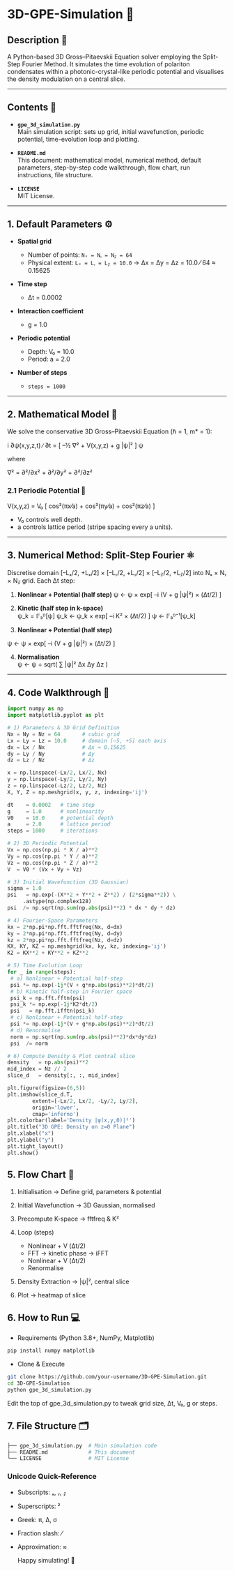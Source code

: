 # 3D-GPE-Simulation 🚀

## Description 🌟

A Python-based 3D Gross–Pitaevskii Equation solver employing the Split-Step Fourier Method. It simulates the time evolution of polariton condensates within a photonic-crystal-like periodic potential and visualises the density modulation on a central slice.

---

## Contents 📂

- **`gpe_3d_simulation.py`**  
  Main simulation script: sets up grid, initial wavefunction, periodic potential, time-evolution loop and plotting.

- **`README.md`**  
  This document: mathematical model, numerical method, default parameters, step-by-step code walkthrough, flow chart, run instructions, file structure.

- **`LICENSE`**  
  MIT License.

---

## 1. Default Parameters ⚙️

- **Spatial grid**  
  - Number of points: `Nₓ = Nᵧ = N𝓏 = 64`  
  - Physical extent: `Lₓ = Lᵧ = L𝓏 = 10.0` → Δx = Δy = Δz = 10.0 ⁄ 64 ≈ 0.15625  

- **Time step**  
  - Δt = 0.0002  

- **Interaction coefficient**  
  - g = 1.0  

- **Periodic potential**  
  - Depth: V₀ = 10.0  
  - Period: a = 2.0  

- **Number of steps**  
  - `steps = 1000`

---

## 2. Mathematical Model 📐

We solve the conservative 3D Gross–Pitaevskii Equation (ℏ = 1, m* = 1):

i ∂ψ(x,y,z,t) ∕ ∂t = [ –½ ∇² + V(x,y,z) + g |ψ|² ] ψ

where

∇² = ∂²/∂x² + ∂²/∂y² + ∂²/∂z²

### 2.1 Periodic Potential 📏

V(x,y,z) = V₀ [ cos²(πx⁄a) + cos²(πy⁄a) + cos²(πz⁄a) ]


- V₀ controls well depth.  
- a controls lattice period (stripe spacing every a units).

---

## 3. Numerical Method: Split-Step Fourier ⚛️

Discretise domain [–Lₓ/2, +Lₓ/2] × [–Lᵧ/2, +Lᵧ/2] × [–L𝓏/2, +L𝓏/2] into Nₓ × Nᵧ × N𝓏 grid. Each Δt step:

1. **Nonlinear + Potential (half step)**
ψ ← ψ × exp[ –i (V + g |ψ|²) × (Δt/2) ]


2. **Kinetic (half step in k-space)**  
ψ_k = 𝔽₃ᴰ[ψ]
ψ_k ← ψ_k × exp[ –i K² × (Δt/2) ]
ψ ← 𝔽₃ᴰ⁻¹[ψ_k]

3. **Nonlinear + Potential (half step)**  

ψ ← ψ × exp[ –i (V + g |ψ|²) × (Δt/2) ]

4. **Normalisation**  
ψ ← ψ ÷ sqrt( ∑ |ψ|² Δx Δy Δz )


---

## 4. Code Walkthrough 📝

```python
import numpy as np
import matplotlib.pyplot as plt

# 1) Parameters & 3D Grid Definition
Nx = Ny = Nz = 64       # cubic grid
Lx = Ly = Lz = 10.0     # domain [–5, +5] each axis
dx = Lx / Nx            # Δx ≈ 0.15625
dy = Ly / Ny            # Δy
dz = Lz / Nz            # Δz

x = np.linspace(-Lx/2, Lx/2, Nx)
y = np.linspace(-Ly/2, Ly/2, Ny)
z = np.linspace(-Lz/2, Lz/2, Nz)
X, Y, Z = np.meshgrid(x, y, z, indexing='ij')

dt    = 0.0002   # time step
g     = 1.0      # nonlinearity
V0    = 10.0     # potential depth
a     = 2.0      # lattice period
steps = 1000     # iterations

# 2) 3D Periodic Potential
Vx = np.cos(np.pi * X / a)**2
Vy = np.cos(np.pi * Y / a)**2
Vz = np.cos(np.pi * Z / a)**2
V  = V0 * (Vx + Vy + Vz)

# 3) Initial Wavefunction (3D Gaussian)
sigma = 1.0
psi   = np.exp(-(X**2 + Y**2 + Z**2) / (2*sigma**2)) \
     .astype(np.complex128)
psi  /= np.sqrt(np.sum(np.abs(psi)**2) * dx * dy * dz)

# 4) Fourier-Space Parameters
kx = 2*np.pi*np.fft.fftfreq(Nx, d=dx)
ky = 2*np.pi*np.fft.fftfreq(Ny, d=dy)
kz = 2*np.pi*np.fft.fftfreq(Nz, d=dz)
KX, KY, KZ = np.meshgrid(kx, ky, kz, indexing='ij')
K2 = KX**2 + KY**2 + KZ**2

# 5) Time Evolution Loop
for _ in range(steps):
 # a) Nonlinear + Potential half-step
 psi *= np.exp(-1j*(V + g*np.abs(psi)**2)*dt/2)
 # b) Kinetic half-step in Fourier space
 psi_k = np.fft.fftn(psi)
 psi_k *= np.exp(-1j*K2*dt/2)
 psi   = np.fft.ifftn(psi_k)
 # c) Nonlinear + Potential half-step
 psi *= np.exp(-1j*(V + g*np.abs(psi)**2)*dt/2)
 # d) Renormalise
 norm = np.sqrt(np.sum(np.abs(psi)**2)*dx*dy*dz)
 psi  /= norm

# 6) Compute Density & Plot central slice
density   = np.abs(psi)**2
mid_index = Nz // 2
slice_d   = density[:, :, mid_index]

plt.figure(figsize=(6,5))
plt.imshow(slice_d.T,
        extent=[-Lx/2, Lx/2, -Ly/2, Ly/2],
        origin='lower',
        cmap='inferno')
plt.colorbar(label='Density |ψ(x,y,0)|²')
plt.title("3D GPE: Density on z=0 Plane")
plt.xlabel("x")
plt.ylabel("y")
plt.tight_layout()
plt.show()
```
## 5. Flow Chart 🔄
1. Initialisation → Define grid, parameters & potential

2. Initial Wavefunction → 3D Gaussian, normalised

3. Precompute K-space → fftfreq & K²

4. Loop (steps)

    - Nonlinear + V (Δt/2)
    - FFT → kinetic phase → iFFT
    - Nonlinear + V (Δt/2)
    - Renormalise

5. Density Extraction → |ψ|², central slice

6. Plot → heatmap of slice

## 6. How to Run 💻
* Requirements
(Python 3.8+, NumPy, Matplotlib)
```bash
pip install numpy matplotlib
```
* Clone & Execute
```bash
git clone https://github.com/your-username/3D-GPE-Simulation.git
cd 3D-GPE-Simulation
python gpe_3d_simulation.py
```
Edit the top of gpe_3d_simulation.py to tweak grid size, Δt, V₀, g or steps.

## 7. File Structure 🗂️
```bash
├── gpe_3d_simulation.py  # Main simulation code
├── README.md             # This document
└── LICENSE               # MIT License
```
### Unicode Quick-Reference

- Subscripts: ₓ, ᵧ, 𝓏  
- Superscripts: ²  
- Greek: π, Δ, σ  
- Fraction slash: ⁄  
- Approximation: ≈  
  
  Happy simulating! 🚀
